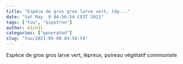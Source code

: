 ```yaml
---
title: "Espèce de gros gros larve vert, lép..."
date: "Sat May  8 04:56:54 CEST 2021"
tags: ["fuu", "pipotron"]
author: m1ch3l
categories: ["generated"]
slug: "fuu/2021-05-08-04:56:54"
---
```


Espèce de gros gros larve vert, lépreux, poireau végétatif communiste
